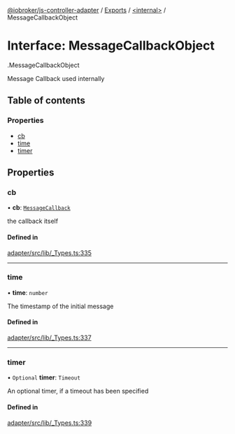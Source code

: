 [@iobroker/js-controller-adapter](../README.md) / [Exports](../modules.md) / [<internal\>](../modules/internal_.md) / MessageCallbackObject

# Interface: MessageCallbackObject

[<internal>](../modules/internal_.md).MessageCallbackObject

Message Callback used internally

## Table of contents

### Properties

- [cb](internal_.MessageCallbackObject.md#cb)
- [time](internal_.MessageCallbackObject.md#time)
- [timer](internal_.MessageCallbackObject.md#timer)

## Properties

### cb

• **cb**: [`MessageCallback`](../modules/internal_.md#messagecallback)

the callback itself

#### Defined in

[adapter/src/lib/_Types.ts:335](https://github.com/ioBroker/ioBroker.js-controller/blob/fb48eb1c/packages/adapter/src/lib/_Types.ts#L335)

___

### time

• **time**: `number`

The timestamp of the initial message

#### Defined in

[adapter/src/lib/_Types.ts:337](https://github.com/ioBroker/ioBroker.js-controller/blob/fb48eb1c/packages/adapter/src/lib/_Types.ts#L337)

___

### timer

• `Optional` **timer**: `Timeout`

An optional timer, if a timeout has been specified

#### Defined in

[adapter/src/lib/_Types.ts:339](https://github.com/ioBroker/ioBroker.js-controller/blob/fb48eb1c/packages/adapter/src/lib/_Types.ts#L339)
